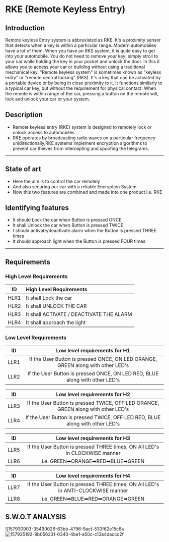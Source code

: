# RKE (Remote Keyless Entry)
## Introduction
Remote keyless Entry system is abbreviated as RKE. It's a proximity sensor that detects when a key is within a particular range.
Modern automobiles have a lot of them. When you have an RKS system, it is quite easy to get into your automobile.
You do not need to remove your key; simply stroll to your car while holding the key in your pocket and unlock the door.
In this it allows you to access your car or building without using a traditional mechanical key. "Remote keyless system" is sometimes known as "keyless entry" or "remote central locking" (RKS). It's a key that can be activated by a portable device or by being in close proximity to it. It functions similarly to a typical car key, but without the requirement for physical contact. When the remote is within range of the car, pressing a button on the remote will, lock and unlock your car or your system.
## Description
* Remote keyless entry (RKE) system is designed to remotely lock or unlock access to automobiles.
* RKE operates by broadcasting radio waves on a particular frequency unidirectionally,RKE systems implement encryption algorithms to prevent car thieves from intercepting and spoofing the telegrams.
---
## State of art
* Here the aim is to control the car remotely
* And also securing our car with a reliable Encryption System
* Now this two features are combined and made into one product i.e. RKE

## Identifying features
* It should Lock the car when Button is pressed ONCE
* It shall Unlock the car when Button is pressed TWICE
* t should activate/deactivate alarm when the Button is pressed THREE times
* It should approach light when the Button is pressed FOUR times
---
## Requirements

### High Level Requirements

| ID | High Level Requirements |
|:------:|:------|
| HLR1 | It shall Lock the car |
| HLR2 | It shall UNLOCK THE CAR |
| HLR3 | It shall ACTIVATE / DEACTIVATE THE ALARM |
| HLR4 | It shall approach the light |


### Low Level Requirements

| ID | Low level requirements for H1 |
|:------:|:-------:|
| LLR1 | If the User Button is pressed ONCE, ON LED ORANGE, GREEN along with other LED's |
| LLR2 | If the User Button is pressed ONCE, ON LED RED, BLUE along with other LED's |

| ID | Low level requirements for H2 |
|:------:|:-----:|
| LLR3 | If the User Button is pressed TWICE, OFF LED ORANGE, GREEN along with other LED's |
| LLR4 | If the User Button is pressed TWICE, OFF LED RED, BLUE along with other LED's |

| ID | Low level requirements for H3 |
|:-----:|:------:|
| LLR5 | If the User Button is pressed THREE times, ON All LED's in CLOCKWISE manner |
| LLR6 | i.e. GREEN➡ORANGE➡RED➡BLUE➡GREEN |

| ID | Low level requirements for H4 |
|:------:|:------:|
| LLR7 | If the User Button is pressed THREE times, ON All LED's in ANTI-CLOCKWISE manner |
| LLR8 | i.e. GREEN➡BLUE➡RED➡ORANGE➡GREEN |
## S.W.O.T ANALYSIS
![157930903-35490026-63bb-4796-9aef-533f62e15c6a![157925192-9b056231-0340-4be1-a50c-c13a4daccc2f](https://user-images.githubusercontent.com/98878562/157931208-7cb05f95-bb60-461d-9bed-6cd8df8e094a.jpg)

